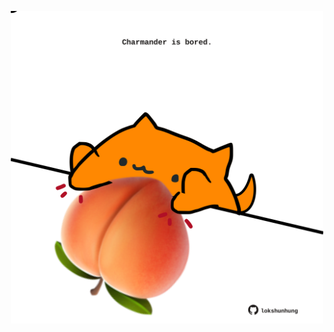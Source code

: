 <!-- built at 21/10/2024, 22:00:42 UTC -->
<p align="center">
  <img width="500" height="500" src="./ReadmeImage.svg">
</p>
